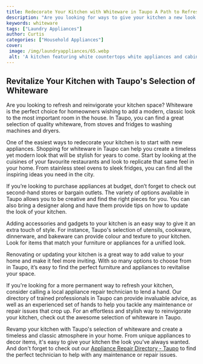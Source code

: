 ```yaml
---
title: Redecorate Your Kitchen with Whiteware in Taupo A Path to Refreshment
description: "Are you looking for ways to give your kitchen a new look Learn how whiteware and taupo can help you redecorate your kitchen while adding refreshing energy to your home"
keywords: whiteware
tags: ["Laundry Appliances"]
author: Curtis
categories: ["Household Appliances"]
cover: 
 image: /img/laundryappliances/65.webp
 alt: 'A kitchen featuring white countertops white appliances and cabinets'
---
```

## Revitalize Your Kitchen with Taupo's Selection of Whiteware
Are you looking to refresh and reinvigorate your kitchen space? Whiteware is the perfect choice for homeowners wishing to add a modern, classic look to the most important room in the house. In Taupo, you can find a great selection of quality whiteware, from stoves and fridges to washing machines and dryers.

One of the easiest ways to redecorate your kitchen is to start with new appliances. Shopping for whiteware in Taupo can help you create a timeless yet modern look that will be stylish for years to come. Start by looking at the cuisines of your favourite restaurants and look to replicate that same feel in your home. From stainless steel ovens to sleek fridges, you can find all the inspiring ideas you need in the city.

If you’re looking to purchase appliances at budget, don’t forget to check out second-hand stores or bargain outlets. The variety of options available in Taupo allows you to be creative and find the right pieces for you. You can also bring a designer along and have them provide tips on how to update the look of your kitchen.

Adding accessories and gadgets to your kitchen is an easy way to give it an extra touch of style. For instance, Taupo's selection of utensils, cookware, dinnerware, and bakeware can provide colour and texture to your kitchen. Look for items that match your furniture or appliances for a unified look.

Renovating or updating your kitchen is a great way to add value to your home and make it feel more inviting. With so many options to choose from in Taupo, it’s easy to find the perfect furniture and appliances to revitalise your space.

If you're looking for a more permanent way to refresh your kitchen, consider calling a local appliance repair technician to lend a hand. Our directory of trained professionals in Taupo can provide invaluable advice, as well as an experienced set of hands to help you tackle any maintenance or repair issues that crop up. For an effortless and stylish way to reinvigorate your kitchen, check out the awesome selection of whiteware in Taupo.

Revamp your kitchen with Taupo's selection of whiteware and create a timeless and classic atmosphere in your home. From unique appliances to decor items, it's easy to give your kitchen the look you’ve always wanted. And don't forget to check out our [Appliance Repair Directory - Taupo](./pages/appliance-repair-technicians/new-zealand/taupo) to find the perfect technician to help with any maintenance or repair issues.
